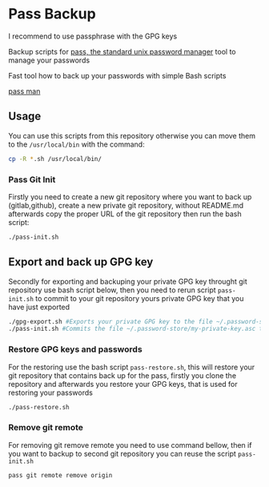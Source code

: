 # Pass Backup

I recommend to use passphrase with the GPG keys

Backup scripts for [pass, the standard unix password manager](https://www.passwordstore.org) tool to manage your passwords

Fast tool how to back up your passwords with simple Bash scripts

[pass man](https://git.zx2c4.com/password-store/about/)

## Usage

You can use this scripts from this repository otherwise you can move them to the `/usr/local/bin` with the command:

```bash
cp -R *.sh /usr/local/bin/
```

### Pass Git Init

Firstly you need to create a new git repository where you want to back up (gitlab,github), create a new private git repository, without README.md afterwards copy the proper URL of the git repository then run the bash script: 


```bash
./pass-init.sh
```

## Export and back up GPG key

Secondly for exporting and backuping your private GPG key throught git repository use bash script below, then you need to rerun script `pass-init.sh` to commit to your git repository yours private GPG key that you have just exported

```bash
./gpg-export.sh #Exports your private GPG key to the file ~/.password-store/my-private-key.asc
./pass-init.sh #Commits the file ~/.password-store/my-private-key.asc to the yours git repository
```

### Restore GPG keys and passwords

For the restoring use the bash script `pass-restore.sh`, this will restore your git repository that contains back up for the pass, firstly you clone the repository and afterwards you restore your GPG keys, that is used for restoring your passwords

```bash
./pass-restore.sh
```

### Remove git remote

For removing git remove remote you need to use command bellow, then if you want to backup to second git repository you can reuse the script `pass-init.sh`

```bash
pass git remote remove origin
```
